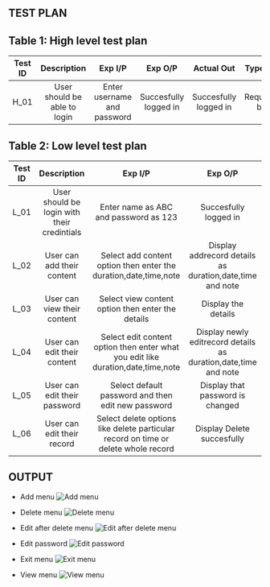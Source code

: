 ## TEST PLAN
## Table 1: High level test plan
| Test ID | Description | Exp I/P | Exp O/P | Actual Out | Type of test |
| :--: | :---: | :----: | :---: | :---: | :---: |
| H_01 | User should be able to login| Enter username and password | Succesfully logged in | Succesfully logged in | Requirement based |

## Table 2: Low level test plan
| Test ID | Description | Exp I/P | Exp O/P | Actual Out | Type of test |
| :--: | :---: | :----: | :---: | :---: | :---: |
| L_01 | User should be login with their credintials | Enter name as ABC and password as 123 | Succesfully logged in | Succesfully logged in | requirement based |
| L_02 | User can add their content | Select add content option then enter the duration,date,time,note | Display addrecord details as duration,date,time and note | Display addrecord details as duration,date,time and note | senario based |
| L_03 | User can view their content | Select view content option then enter the details | Display the details | Display the details | senario based |
| L_04 | User can edit their content | Select edit content option then enter what you edit like duration,date,time,note | Display newly editrecord details as duration,date,time and note |  Display newly editrecord details as duration,date,time and note | senario based |
| L_05 | User can edit their password | Select default password and then edit new password | Display that password is changed |  Display that password is changed | senario based |
| L_06 | User can edit their record | Select delete options like delete particular record on time or delete whole record | Display Delete succesfully | Display Delete succesfully | senario based |

## OUTPUT

-   Add menu
![Add menu](https://github.com/TadimallaLakshmiPavithra/stepin-personal-dairy-management-system/blob/592ab2c2201d141dfe34b364fd4554a011ccd8cc/5_Images/add%20menu.PNG)

-   Delete menu
![Delete menu](https://github.com/TadimallaLakshmiPavithra/stepin-personal-dairy-management-system/blob/d78ee7c489dcb1d2546e246116d4ecdb8f5069d7/5_Images/delete%20menu.PNG)

-   Edit after delete menu
![Edit after delete menu](https://github.com/TadimallaLakshmiPavithra/stepin-personal-dairy-management-system/blob/d92b63521fa597ed8c9d32fe9ee024ebcdbb967f/5_Images/edit%20after%20delete%20menu.PNG)

-   Edit password
![Edit password](https://github.com/TadimallaLakshmiPavithra/stepin-personal-dairy-management-system/blob/d92b63521fa597ed8c9d32fe9ee024ebcdbb967f/5_Images/edit%20password.PNG)

-   Exit menu
![Exit menu](https://github.com/TadimallaLakshmiPavithra/stepin-personal-dairy-management-system/blob/d92b63521fa597ed8c9d32fe9ee024ebcdbb967f/5_Images/exit%20menu.PNG)

-   View menu
![View menu](https://github.com/TadimallaLakshmiPavithra/stepin-personal-dairy-management-system/blob/d92b63521fa597ed8c9d32fe9ee024ebcdbb967f/5_Images/view%20menu.PNG)